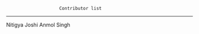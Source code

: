                         Contributor list
---------------------------------------------------------------------
Nitigya Joshi
Anmol Singh
